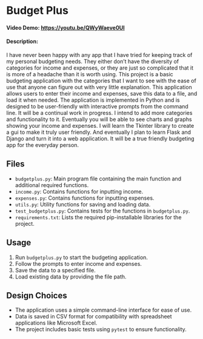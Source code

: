 # Budget Plus
#### Video Demo:  https://youtu.be/QWyWaeve0UI
#### Description:
I have never been happy with any app that I have tried for keeping track of my personal budgeting needs. They either don’t have the diversity of categories for income and expenses, or they are just so complicated that it is more of a headache than it is worth using. This project is a basic budgeting application with the categories that I want to see with the ease of use that anyone can figure out with very little explanation. This application allows users to enter their income and expenses, save this data to a file, and load it when needed. The application is implemented in Python and is designed to be user-friendly with interactive prompts from the command line. 
It will be a continual work in progress. I intend to add more categories and functionality to it. Eventually you will be able to see charts and graphs showing your income and expenses. I will learn the Tkinter library to create a gui to make it truly user friendly. And eventually I plan to learn Flask and Django and turn it into a web application. It will be a true friendly budgeting app for the everyday person.


## Files
- `budgetplus.py`: Main program file containing the main function and additional required functions.
- `income.py`: Contains functions for inputting income.
- `expenses.py`: Contains functions for inputting expenses.
- `utils.py`: Utility functions for saving and loading data.
- `test_budgetplus.py`: Contains tests for the functions in `budgetplus.py`.
- `requirements.txt`: Lists the required pip-installable libraries for the project.

## Usage
1. Run `budgetplus.py` to start the budgeting application.
2. Follow the prompts to enter income and expenses.
3. Save the data to a specified file.
4. Load existing data by providing the file path.

## Design Choices
- The application uses a simple command-line interface for ease of use.
- Data is saved in CSV format for compatibility with spreadsheet applications like Microsoft Excel.
- The project includes basic tests using `pytest` to ensure functionality.
